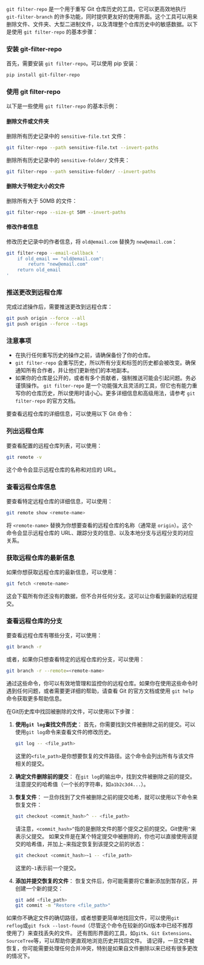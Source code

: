 `git filter-repo` 是一个用于重写 Git 仓库历史的工具，它可以更高效地执行 `git-filter-branch` 的许多功能，同时提供更友好的使用界面。这个工具可以用来删除文件、文件夹、大型二进制文件，以及清理整个仓库历史中的敏感数据。以下是使用 `git filter-repo` 的基本步骤：

### 安装 git-filter-repo

首先，需要安装 `git filter-repo`。可以使用 pip 安装：

```bash
pip install git-filter-repo
```

### 使用 git filter-repo

以下是一些使用 `git filter-repo` 的基本示例：

#### 删除文件或文件夹

删除所有历史记录中的 `sensitive-file.txt` 文件：

```bash
git filter-repo --path sensitive-file.txt --invert-paths
```

删除所有历史记录中的 `sensitive-folder/` 文件夹：

```bash
git filter-repo --path sensitive-folder/ --invert-paths
```

#### 删除大于特定大小的文件

删除所有大于 50MB 的文件：

```bash
git filter-repo --size-gt 50M --invert-paths
```

#### 修改作者信息

修改历史记录中的作者信息，将 `old@email.com` 替换为 `new@email.com`：

```bash
git filter-repo --email-callback '
    if old_email == "old@email.com":
        return "new@email.com"
    return old_email
'
```

### 推送更改到远程仓库

完成过滤操作后，需要推送更改到远程仓库：

```bash
git push origin --force --all
git push origin --force --tags
```

### 注意事项

- 在执行任何重写历史的操作之前，请确保备份了你的仓库。
- `git filter-repo` 会重写历史，所以所有分支和标签的历史都会被改变。确保通知所有合作者，并让他们更新他们的本地副本。
- 如果你的仓库是公开的，或者有多个贡献者，强制推送可能会引起问题。务必谨慎操作。
`git filter-repo` 是一个功能强大且灵活的工具，但它也有能力重写你的仓库历史，所以使用时请小心。更多详细信息和高级用法，请参考 `git filter-repo` 的官方文档。

要查看远程仓库的详细信息，可以使用以下 Git 命令：

### 列出远程仓库

要查看配置的远程仓库列表，可以使用：

```bash
git remote -v
```

这个命令会显示远程仓库的名称和对应的 URL。

### 查看远程仓库信息

要查看特定远程仓库的详细信息，可以使用：

```bash
git remote show <remote-name>
```

将 `<remote-name>` 替换为你想要查看的远程仓库的名称（通常是 `origin`）。这个命令会显示远程仓库的 URL、跟踪分支的信息、以及本地分支与远程分支的对应关系。

### 获取远程仓库的最新信息

如果你想获取远程仓库的最新信息，可以使用：

```bash
git fetch <remote-name>
```

这会下载所有你还没有的数据，但不合并任何分支。这可以让你看到最新的远程提交。

### 查看远程仓库的分支

要查看远程仓库有哪些分支，可以使用：

```bash
git branch -r
```

或者，如果你只想查看特定的远程仓库的分支，可以使用：

```bash
git branch -r --remote=<remote-name>
```

通过这些命令，你可以有效地管理和监控你的远程仓库。如果你在使用这些命令时遇到任何问题，或者需要更详细的帮助，请查看 Git 的官方文档或使用 `git help` 命令获取更多帮助信息。

在Git历史库中找回被删除的文件，可以使用以下步骤：

1. **使用`git log`查找文件历史**：
   首先，你需要找到文件被删除之前的提交。可以使用`git log`命令来查看文件的修改历史。

   ```bash
   git log -- <file_path>
   ```

   这里的`<file_path>`是你想要恢复的文件路径。这个命令会列出所有与该文件相关的提交。
2. **确定文件删除前的提交**：
   在`git log`的输出中，找到文件被删除之前的提交。注意提交的哈希值（一个长的字符串，如`a1b2c3d4...`）。
3. **恢复文件**：
   一旦你找到了文件被删除之前的提交哈希，就可以使用以下命令来恢复文件：

   ```bash
   git checkout <commit_hash>^ -- <file_path>
   ```

   请注意，`<commit_hash>^`指的是删除文件的那个提交之前的提交。Git使用`^`来表示父提交。
   如果文件是在某个特定提交中被删除的，你也可以直接使用该提交的哈希值，并加上`~`来指定恢复到该提交之前的状态：

   ```bash
   git checkout <commit_hash>~1 -- <file_path>
   ```

   这里的`~1`表示前一个提交。
4. **添加并提交恢复的文件**：
   恢复文件后，你可能需要将它重新添加到暂存区，并创建一个新的提交：

   ```bash
   git add <file_path>
   git commit -m "Restore <file_path>"
   ```

如果你不确定文件的确切路径，或者想要更简单地找回文件，可以使用`git reflog`或`git fsck --lost-found`（尽管这个命令在较新的Git版本中已经不推荐使用了）来查找丢失的文件。
还有图形界面的工具，如`gitk`、`Git Extensions`、`SourceTree`等，可以帮助你更直观地浏览历史并找回文件。
请记得，一旦文件被恢复，你可能需要处理任何合并冲突，特别是如果自文件删除以来已经有很多更改的情况下。
